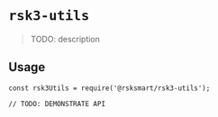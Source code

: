 # `rsk3-utils`

> TODO: description

## Usage

```
const rsk3Utils = require('@rsksmart/rsk3-utils');

// TODO: DEMONSTRATE API
```
